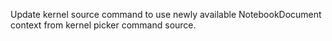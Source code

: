 Update kernel source command to use newly available NotebookDocument context from kernel picker command source.